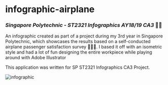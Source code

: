 # infographic-airplane
### _Singapore Polytechnic - ST2321 Infographics AY18/19 CA3_ 👩‍🎨

An infographic created as part of a project during my 3rd year in Singapore Polytechnic, which showcases the results based on a self-conducted airplane passenger satisfaction survey 🛫🛫🛫. I based it off with an isometric style and had a lot of fun designing the entire workpiece while playing around with Adobe Illustrator

This application was written for SP ST2321 Infographics CA3 Project.

![infographic](https://github.com/chowzzzz/infographic-airplane/blob/main/0001.jpg?raw=true)

